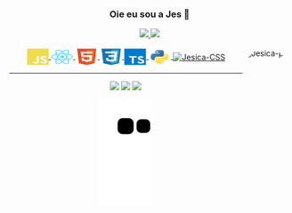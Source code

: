 ### <div align="center">Oie eu sou a Jes 👋<div>

<div align="center"> <!-- Ligagens, e tipo de commits -->
  <a href="https://https://github.com/JesicaSousa">
  <img height="145em" src="https://github-readme-stats.vercel.app/api?username=jesicasousa&show_icons=true&theme=calm&include_all_commits=true&count_private=true"/>
  <img height="145em" src="https://github-readme-stats.vercel.app/api/top-langs/?username=jesicasousa&layout=compact&langs_count=7&theme=calm"/>
</div>
  
<div style="display: inline_block" align="center"><br>
  <img align="center" alt="Jesica-Js" height="30" width="40" src="https://raw.githubusercontent.com/devicons/devicon/master/icons/javascript/javascript-plain.svg">
  <img align="center" alt="Jesica-React" height="30" width="40" src="https://raw.githubusercontent.com/devicons/devicon/master/icons/react/react-original.svg">
  <img align="center" alt="Jesica-HTML" height="30" width="40" src="https://raw.githubusercontent.com/devicons/devicon/master/icons/html5/html5-original.svg">
  <img align="center" alt="Jesica-CSS" height="30" width="40" src="https://raw.githubusercontent.com/devicons/devicon/master/icons/css3/css3-original.svg">
  <img align="center" alt="Jesica-CSS" height="30" width="40" src="https://raw.githubusercontent.com/devicons/devicon/master/icons/typescript/typescript-original.svg">
  <img align="center" alt="Jesica-CSS" height="30" width="40" src="https://raw.githubusercontent.com/devicons/devicon/master/icons/python/python-original.svg">
   <img align="center" alt="Jesica-CSS" height="30" width="40" src="https://raw.githubusercontent.com/devicons/devicon/master/icons/angular/angular-cli-original.svg">
  <img align="right" alt="Jesica-pic" height="120" style="border-radius:50px;" src="https://i.picasion.com/pic92/462f9b1d6f0de5eb07e96a0b7bccb1e6.gif"> </div>
   
  <p>
   <hr>
  <p>
  <div style="display: inline_block" align="center" > 
  <a href="https://www.instagram.com/_eujesica/" target="_blank"><img src="https://img.shields.io/badge/-Instagram-%23E4405F?style=for-the-badge&logo=instagram&logoColor=white"      target="_blank"></a>
  <a href = "mailto:jesicasousa1997@gmail.com"><img src="https://img.shields.io/badge/-Gmail-%23333?style=for-the-badge&logo=gmail&logoColor=white" target="_blank"></a>
  <a href="https://www.linkedin.com/in/jesica-sousa/" target="_blank"><img src="https://img.shields.io/badge/-LinkedIn-%230077B5?style=for-the-badge&logo=linkedin&logoColor=white" target="_blank"></a> 
  
  ![Snake animation](https://github.com/jesicasousa/jesicasousa/blob/output/github-contribution-grid-snake.svg)
</div> 
 
